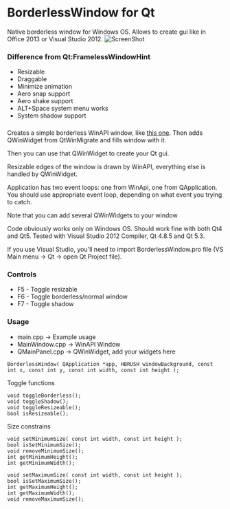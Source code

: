 # BorderlessWindow for Qt
Native borderless window for Windows OS. Allows to create gui like in Office 2013 or Visual Studio 2012.
![ScreenShot](https://raw.githubusercontent.com/deimos1877/BorderlessWindow/master/Screenshots/MainWindow.png)

### Difference from Qt:FramelessWindowHint
* Resizable
* Draggable
* Minimize animation
* Aero snap support
* Aero shake support
* ALT+Space system menu works
* System shadow support


### 
Creates a simple borderless WinAPI window, like [this one](http://stackoverflow.com/questions/16765561/borderless-window-using-areo-snap-shadow-minimize-animation-and-shake). Then adds QWinWidget from QtWinMigrate and fills window with it.

Then you can use that QWinWidget to create your Qt gui.

Resizable edges of the window is drawn by WinAPI, everything else is handled by QWinWidget.

Application has two event loops: one from WinApi, one from QApplication. You should use appropriate event loop, depending on what event you trying to catch.

Note that you can add several QWinWidgets to your window

Code obviously works only on Windows OS. Should work fine with both Qt4 and Qt5. Tested with Visual Studio 2012 Compiler, Qt 4.8.5 and Qt 5.3.

If you use Visual Studio, you'll need to import BorderlessWindow.pro file (VS Main menu -> Qt -> open Qt Project file).

### Controls
* F5 - Toggle resizable
* F6 - Toggle borderless/normal window
* F7 - Toggle shadow

### Usage
* main.cpp -> Example usage
* MainWindow.cpp -> WinAPI Window
* QMainPanel.cpp -> QWinWidget, add your widgets here

```
BorderlessWindow( QApplication *app, HBRUSH windowBackground, const int x, const int y, const int width, const int height );
```

Toggle functions
```
void toggleBorderless();
void toggleShadow();
void toggleResizeable();
bool isResizeable();
```
  
Size constrains
```
void setMinimumSize( const int width, const int height );
bool isSetMinimumSize();
void removeMinimumSize();
int getMinimumHeight();
int getMinimumWidth();

void setMaximumSize( const int width, const int height );
bool isSetMaximumSize();
int getMaximumHeight();
int getMaximumWidth();
void removeMaximumSize();
```



